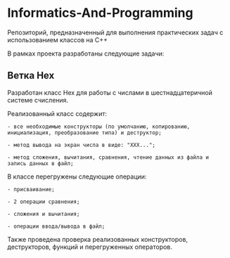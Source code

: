 # Informatics-And-Programming

Репозиторий, предназначенный для выполнения практических задач с использованием классов на C++

В рамках проекта разработаны следующие задачи:

## Ветка Hex

Разработан класс Hex для работы с числами в шестнадцатеричной системе счисления.

Реализованный класс содержит:

	- все необходимые конструкторы (по умолчанию, копированию, инициализация, преобразование типа) и деструктор;

	- метод вывода на экран числа в виде: "XXX...";

	- метод сложения, вычитания, сравнения, чтение данных из файла и запись данных в файл;

В классе перегружены следующие операции:

	- присваивание;

	- 2 операции сравнения;

	- сложения и вычитания;

	- операции ввода/вывода в файл;

Также проведена проверка реализованных конструкторов, деструкторов, функций и перегруженных операторов.